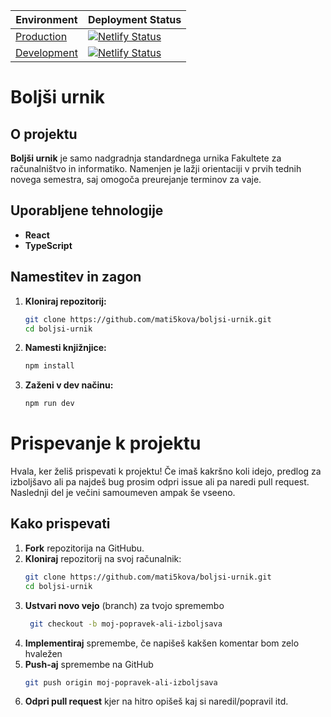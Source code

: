 | Environment                                         | Deployment Status                                                                                                                                                     |
| --------------------------------------------------- | --------------------------------------------------------------------------------------------------------------------------------------------------------------------- |
| [Production](https://boljsi-urnik.netlify.app)      | [![Netlify Status](https://api.netlify.com/api/v1/badges/78b616c0-a6f3-40bf-b3ae-a5e6482f9563/deploy-status)](https://app.netlify.com/sites/boljsi-urnik/deploys)     |
| [Development](https://dev-boljsi-urnik.netlify.app) | [![Netlify Status](https://api.netlify.com/api/v1/badges/d515cdc6-3a98-4e09-9407-33b8bef41279/deploy-status)](https://app.netlify.com/sites/dev-boljsi-urnik/deploys) |

# Boljši urnik

## O projektu

**Boljši urnik** je samo nadgradnja standardnega urnika Fakultete za računalništvo in informatiko. Namenjen je lažji orientaciji v prvih tednih novega semestra, saj omogoča preurejanje terminov za vaje.

## Uporabljene tehnologije

-   **React**
-   **TypeScript**

## Namestitev in zagon

1. **Kloniraj repozitorij:**
    ```bash
    git clone https://github.com/mati5kova/boljsi-urnik.git
    cd boljsi-urnik
    ```
2. **Namesti knjižnjice:**
    ```bash
    npm install
    ```
3. **Zaženi v dev načinu:**
    ```bash
    npm run dev
    ```

# Prispevanje k projektu

Hvala, ker želiš prispevati k projektu! Če imaš kakršno koli idejo, predlog za izboljšavo ali pa najdeš bug prosim odpri issue ali pa naredi pull request. Naslednji del je večini samoumeven ampak še vseeno.

## Kako prispevati

1. **Fork** repozitorija na GitHubu.
2. **Kloniraj** repozitorij na svoj računalnik:
    ```bash
    git clone https://github.com/mati5kova/boljsi-urnik.git
    cd boljsi-urnik
    ```
3. **Ustvari novo vejo** (branch) za tvojo spremembo
    ```bash
     git checkout -b moj-popravek-ali-izboljsava
    ```
4. **Implementiraj** spremembe, če napišeš kakšen komentar bom zelo hvaležen
5. **Push-aj** spremembe na GitHub
    ```bash
    git push origin moj-popravek-ali-izboljsava
    ```
6. **Odpri pull request** kjer na hitro opišeš kaj si naredil/popravil itd.
